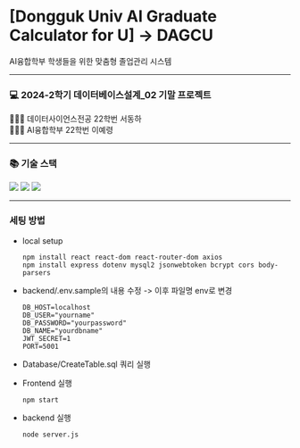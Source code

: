 # [Dongguk Univ AI Graduate Calculator for U] -> DAGCU
AI융합학부 학생들을 위한 맞춤형 졸업관리 시스템

---
<div><h3>💻 2024-2학기 데이터베이스설계_02 기말 프로젝트</h3></div>

 🧑🏻‍💻 데이터사이언스전공 22학번 서동하 <br>
 👩🏻‍💻 AI융합학부 22학번 이예령 <br>

---
<div><h3>📚 기술 스택</h3></div>
<div> 
 <img src="https://img.shields.io/badge/mysql-4479A1?style=for-the-badge&logo=mysql&logoColor=white">
 <img src="https://img.shields.io/badge/node.js-339933?style=for-the-badge&logo=Node.js&logoColor=white">
 <img src="https://img.shields.io/badge/react-61DAFB?style=for-the-badge&logo=react&logoColor=black"> 
</div>


---
<div><h3>세팅 방법</h3></div>

- local setup
  ```
  npm install react react-dom react-router-dom axios
  npm install express dotenv mysql2 jsonwebtoken bcrypt cors body-parsers
  ```
  
- backend/.env.sample의 내용 수정 -> 이후 파일명 env로 변경
  ```
  DB_HOST=localhost
  DB_USER="yourname"
  DB_PASSWORD="yourpassword"
  DB_NAME="yourdbname"
  JWT_SECRET=1
  PORT=5001 
  ```

- Database/CreateTable.sql 쿼리 실행

- Frontend 실행
  ```
  npm start
  ```

- backend 실행
  ```
  node server.js
  ```
